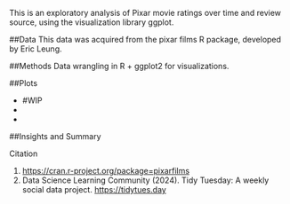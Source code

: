 This is an exploratory analysis of Pixar movie ratings over time and review source, using the visualization library ggplot.

##Data
This data was acquired from the pixar films R package, developed by Eric Leung.

##Methods
Data wrangling in R + ggplot2 for visualizations.

##Plots
- #WIP
-
-


##Insights and Summary



Citation

1. https://cran.r-project.org/package=pixarfilms
2. Data Science Learning Community (2024). Tidy Tuesday: A weekly social data project. https://tidytues.day